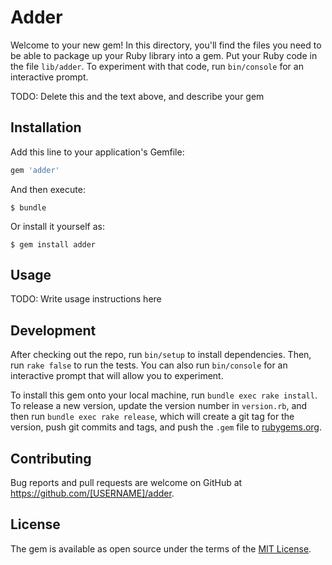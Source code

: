 # Adder

Welcome to your new gem! In this directory, you'll find the files you need to be able to package up your Ruby library into a gem. Put your Ruby code in the file `lib/adder`. To experiment with that code, run `bin/console` for an interactive prompt.

TODO: Delete this and the text above, and describe your gem

## Installation

Add this line to your application's Gemfile:

```ruby
gem 'adder'
```

And then execute:

    $ bundle

Or install it yourself as:

    $ gem install adder

## Usage

TODO: Write usage instructions here

## Development

After checking out the repo, run `bin/setup` to install dependencies. Then, run `rake false` to run the tests. You can also run `bin/console` for an interactive prompt that will allow you to experiment.

To install this gem onto your local machine, run `bundle exec rake install`. To release a new version, update the version number in `version.rb`, and then run `bundle exec rake release`, which will create a git tag for the version, push git commits and tags, and push the `.gem` file to [rubygems.org](https://rubygems.org).

## Contributing

Bug reports and pull requests are welcome on GitHub at https://github.com/[USERNAME]/adder.


## License

The gem is available as open source under the terms of the [MIT License](http://opensource.org/licenses/MIT).

